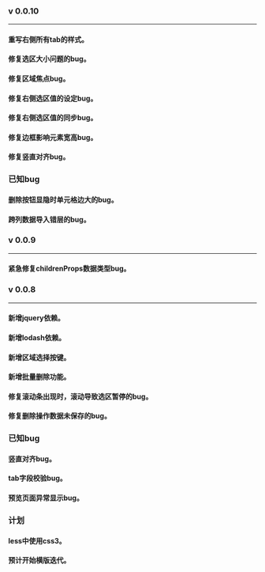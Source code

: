 ### v 0.0.10
----
#### 重写右侧所有tab的样式。
#### 修复选区大小问题的bug。
#### 修复区域焦点bug。
#### 修复右侧选区值的设定bug。
#### 修复右侧选区值的同步bug。
#### 修复边框影响元素宽高bug。
#### 修复竖直对齐bug。

### 已知bug
#### 删除按钮显隐时单元格边大的bug。
#### 跨列数据导入错层的bug。

### v 0.0.9
----
#### 紧急修复childrenProps数据类型bug。

### v 0.0.8 
----
#### 新增jquery依赖。
#### 新增lodash依赖。
#### 新增区域选择按键。
#### 新增批量删除功能。
#### 修复滚动条出现时，滚动导致选区暂停的bug。
#### 修复删除操作数据未保存的bug。

### 已知bug

#### 竖直对齐bug。
#### tab字段校验bug。
#### 预览页面异常显示bug。

###  计划
#### less中使用css3。
#### 预计开始横版迭代。
